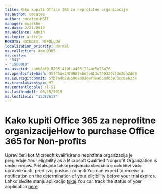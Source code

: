 ```yaml
---
title: Kako kupiti Office 365 za neprofitne organizacije
ms.author: cmcatee
author: cmcatee-MSFT
manager: mnirkhe
ms.date: 2/21/2018
ms.audience: Admin
ms.topic: article
ROBOTS: NOINDEX, NOFOLLOW
localization_priority: Normal
ms.collection: Adm_O365
ms.custom:
- "341"
- "1500010"
ms.assetid: aaeb8a90-8265-410f-a495-734ae5e75a76
ms.openlocfilehash: 95f45ae2979887ebe2a613c740320c50e20a2d68
ms.sourcegitcommit: 5fb7a4b28859690020efdea630d03e70cc0e6334
ms.translationtype: MT
ms.contentlocale: sl-SI
ms.lasthandoff: 06/28/2019
ms.locfileid: "35383617"
---
```

# <a name="how-to-purchase-office-365-for-non-profits"></a><span data-ttu-id="8da00-102">Kako kupiti Office 365 za neprofitne organizacije</span><span class="sxs-lookup"><span data-stu-id="8da00-102">How to purchase Office 365 for Non-profits</span></span>

<span data-ttu-id="8da00-103">Upravičeni kot Microsoft kvalificirano neprofitna organizacija je pregleduje.</span><span class="sxs-lookup"><span data-stu-id="8da00-103">Your eligibility as a Microsoft Qualified Nonprofit Organization is under review.</span></span> <span data-ttu-id="8da00-104">Pričakujete lahko prejemate obvestila o določitvi vaše upravičenosti, pred svoj poskus izdihniti.</span><span class="sxs-lookup"><span data-stu-id="8da00-104">You can expect to receive a notification on the determination of your eligibility before your trial expires.</span></span> <span data-ttu-id="8da00-105">Lahko sledite stanju aplikacijo [tukaj](http://eligibilityweb.azurewebsites.net/).</span><span class="sxs-lookup"><span data-stu-id="8da00-105">You can track the status of your application [here](http://eligibilityweb.azurewebsites.net/).</span></span>
  